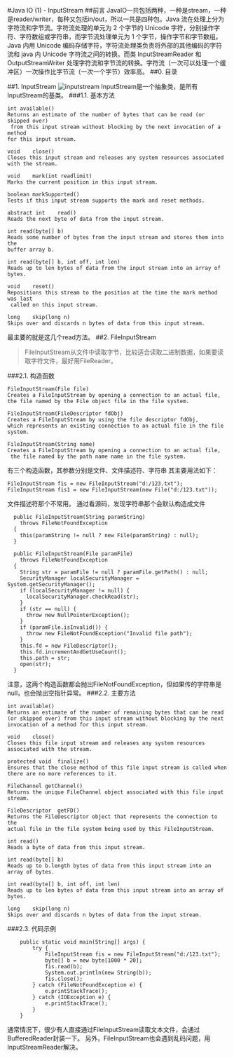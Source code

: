#Java IO (1) - InputStream
##前言
JavaIO一共包括两种，一种是stream，一种是reader/writer，每种又包括in/out，所以一共是四种包。Java 流在处理上分为字符流和字节流。字符流处理的单元为 2 个字节的 Unicode 字符，分别操作字符、字符数组或字符串，而字节流处理单元为 1 个字节，操作字节和字节数组。
Java 内用 Unicode 编码存储字符，字符流处理类负责将外部的其他编码的字符流和 java 内 Unicode 字符流之间的转换。而类 InputStreamReader 和 OutputStreamWriter 处理字符流和字节流的转换。字符流（一次可以处理一个缓冲区）一次操作比字节流（一次一个字节）效率高。
##0. 目录

##1. InputStream
![inputstream](http://images.cnblogs.com/cnblogs_com/wardensky/645143/o_inputstream.png)
InputStream是一个抽象类，是所有InputStream的基类。
###1.1. 基本方法
```
int	available()
Returns an estimate of the number of bytes that can be read (or skipped over)
 from this input stream without blocking by the next invocation of a method
for this input stream.

void	close()
Closes this input stream and releases any system resources associated with the stream.

void	mark(int readlimit)
Marks the current position in this input stream.

boolean	markSupported()
Tests if this input stream supports the mark and reset methods.

abstract int	read()
Reads the next byte of data from the input stream.

int	read(byte[] b)
Reads some number of bytes from the input stream and stores them into the
buffer array b.

int	read(byte[] b, int off, int len)
Reads up to len bytes of data from the input stream into an array of bytes.

void	reset()
Repositions this stream to the position at the time the mark method was last
 called on this input stream.

long	skip(long n)
Skips over and discards n bytes of data from this input stream.
```
最主要的就是这几个read方法。
##2. FileInputStream
>FileInputStream从文件中读取字节，比较适合读取二进制数据，如果要读取字符文件，最好用FileReader。

###2.1. 构造函数
```
FileInputStream(File file)
Creates a FileInputStream by opening a connection to an actual file,
the file named by the File object file in the file system.

FileInputStream(FileDescriptor fdObj)
Creates a FileInputStream by using the file descriptor fdObj,
which represents an existing connection to an actual file in the file system.

FileInputStream(String name)
Creates a FileInputStream by opening a connection to an actual file,
 the file named by the path name name in the file system.
```
有三个构造函数，其参数分别是文件、文件描述符、字符串
其主要用法如下：
```
FileInputStream fis = new FileInputStream("d:/123.txt");
FileInputStream fis1 = new FileInputStream(new File("d:/123.txt"));
```
文件描述符那个不常用。
通过看源码，发现字符串那个会默认构造成文件
```
  public FileInputStream(String paramString)
    throws FileNotFoundException
  {
    this(paramString != null ? new File(paramString) : null);
  }

  public FileInputStream(File paramFile)
    throws FileNotFoundException
  {
    String str = paramFile != null ? paramFile.getPath() : null;
    SecurityManager localSecurityManager = System.getSecurityManager();
    if (localSecurityManager != null) {
      localSecurityManager.checkRead(str);
    }
    if (str == null) {
      throw new NullPointerException();
    }
    if (paramFile.isInvalid()) {
      throw new FileNotFoundException("Invalid file path");
    }
    this.fd = new FileDescriptor();
    this.fd.incrementAndGetUseCount();
    this.path = str;
    open(str);
  }
```
注意，这两个构造函数都会抛出FileNotFoundException，但如果传的字符串是null，也会抛出空指针异常。
###2.2. 主要方法
```
int	available()
Returns an estimate of the number of remaining bytes that can be read
(or skipped over) from this input stream without blocking by the next
invocation of a method for this input stream.

void	close()
Closes this file input stream and releases any system resources
associated with the stream.

protected void	finalize()
Ensures that the close method of this file input stream is called when
there are no more references to it.

FileChannel	getChannel()
Returns the unique FileChannel object associated with this file input stream.

FileDescriptor	getFD()
Returns the FileDescriptor object that represents the connection to the
actual file in the file system being used by this FileInputStream.

int	read()
Reads a byte of data from this input stream.

int	read(byte[] b)
Reads up to b.length bytes of data from this input stream into an array of bytes.

int	read(byte[] b, int off, int len)
Reads up to len bytes of data from this input stream into an array of bytes.

long	skip(long n)
Skips over and discards n bytes of data from the input stream.
```
###2.3. 代码示例
```
	public static void main(String[] args) {
		try {
			FileInputStream fis = new FileInputStream("d:/123.txt");
			byte[] b = new byte[1000 * 20];
			fis.read(b);
			System.out.println(new String(b));
			fis.close();
		} catch (FileNotFoundException e) {
			e.printStackTrace();
		} catch (IOException e) {
			e.printStackTrace();
		}
	}
```
通常情况下，很少有人直接通过FileInputStream读取文本文件，会通过BufferedReader封装一下。
另外，FileInputStream也会遇到乱码问题，用InputStreamReader解决。
